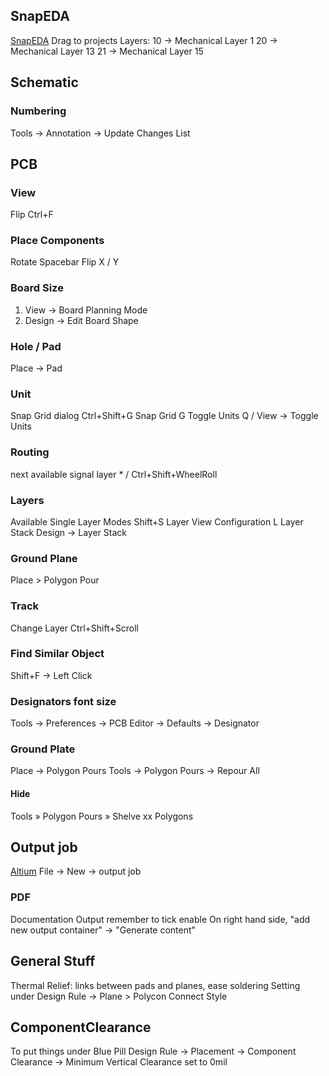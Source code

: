 ﻿## SnapEDA
[SnapEDA](https://www.snapeda.com/about/import/)
Drag to projects
Layers:	10 -> Mechanical Layer 1
	20 -> Mechanical Layer 13
	21 -> Mechanical Layer 15


## Schematic

### Numbering
Tools -> Annotation -> Update Changes List



## PCB

### View
Flip		Ctrl+F

### Place Components
Rotate		Spacebar
Flip		X / Y

### Board Size
1. View -> Board Planning Mode
2. Design -> Edit Board Shape

### Hole / Pad
Place -> Pad

### Unit
Snap Grid dialog		Ctrl+Shift+G
Snap Grid			G
Toggle Units			Q / View -> Toggle Units

### Routing
next available signal layer     * / Ctrl+Shift+WheelRoll

### Layers
Available Single Layer Modes	Shift+S
Layer View Configuration	L
Layer Stack			Design -> Layer Stack

### Ground Plane
Place > Polygon Pour

### Track
Change Layer			Ctrl+Shift+Scroll

### Find Similar Object
Shift+F -> Left Click

### Designators font size
Tools -> Preferences -> PCB Editor -> Defaults -> Designator

### Ground Plate
Place -> Polygon Pours
Tools -> Polygon Pours -> Repour All

#### Hide
Tools » Polygon Pours » Shelve xx Polygons

## Output job
[Altium](https://www.altium.com/documentation/18.0/display/ADES/((Preparing+Multiple+Outputs+in+an+OutputJob))_AD)
File -> New -> output job

### PDF
Documentation Output
remember to tick enable
On right hand side, "add new output container" -> "Generate content"





## General Stuff
Thermal Relief: links between pads and planes, ease soldering
Setting under Design Rule -> Plane > Polycon Connect Style

## ComponentClearance
To put things under Blue Pill
Design Rule -> Placement -> Component Clearance -> Minimum Vertical Clearance set to 0mil

